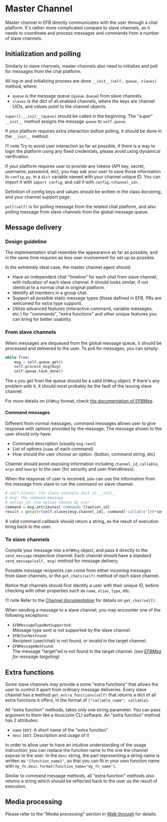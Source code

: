 # Master Channel

Master channel in EFB directly communicates with the user through a chat platform. It's rather more complicated compare to slave channels, as it needs to coordinate and process messages and commands from a number of slave channels.

## Initialization and polling
Similarly to slave channels, master channels also need to initialize and poll for messages from the chat platform.

All log-in and initializing process are done `__init__(self, queue, slaves)` method, where:
* `queue` is the message queue (`queue.Queue`) from slave channels.
* `slaves` is the dict of all enabled channels, where the keys are channel UIDs, and values point to the channel objects.

`super().__init__(queue)` should be called in the beginning. The "super" `__init__` method assigns the message `queue` to `self.queue`.

If your platform requires extra interaction before polling, it should be done in the `__init__` method.

!!! note
    Try to avoid user interaction as far as possible, if there is a way to login the platform using any fixed credentials, please avoid using dynamical verification.

If your platform requires user to provide any tokens (API key, secret, username, password, etc), you may ask your user to save those information to `config.py`, in a `dict` variable named with your channel unique ID. You can import it with `import config`, and call it with `config.<channel_id>`.

Definition of config keys and values should be written in the class docstring, and your channel support page.

`poll(self)` is for polling message from the related chat platform, and also polling message from slave channels from the global message queue.

## Message delivery
### Design guideline
The implementation shall resemble the appearance as far as possible, and in the same time requires as less user involvement for set up as possible.

In the extremely ideal case, the master channel agent should:

* Have an independent chat "timeline" for each chat from slave channel, with indication of each slave channel. It should looks similar, if not identical to a normal chat in original platform.
* Identify all members in a group chat.
* Support all possible static message types (those defined in EFB, PRs are welcomed for extra type support).
* Utilize advanced features (interactive command, variable messages, etc.) for "commands", "extra functions" and other unique features you can bring for better usability.

### From slave channels
When messages are dequeued from the global message queue, it should be processed and delivered to the user. To poll for messages, you can simply:

```python
while True:
    msg = self.queue.get()
    self.process_msg(msg)
    self.queue.task_done()
```

The `m` you get from the queue should be a valid `EFBMsg` object. If there's any problem with it, it should most probably be the fault of the issuing slave channel.

For more details on `EFBMsg` format, check [the documentation of EFBMsg](message.md).

#### Command messages
Different from normal messages, command messages allows user to give response with options provided by the message. The message shown to the user should only have:

* Command description (usually `msg.text`)
* List of options (`name` of each command)
* How should the user choose an option. (button, command string, etc)

Channel should avoid exposing information including `channel_id`, `callable`, `args` and `kwargs` to the user (for security and user-friendliness).

When the response of user is received, you can use the information from the message from slave to run the command on slave channel.

```python
# self.slaves: the slave channels dict in __init__
# msg: the command message
# option_id: the option chosen by user
command = msg.attributes['commands'][option_id]
result = getattr(self.slaves[msg.channel_id], command['callable'])(*command['args'], **command['kwargs'])
```

A valid command callback should return a string, as the result of execution bring back to the user.

### To slave channels
Compile your message into a `EFBMsg` object, and pass it directly to the `send_message` respective channel. Each channel should have a standard `send_message(self, msg)` method for message delivery.

Possible message recipients can come from either incoming messages from slave channels, or the `get_chats(self)` method of each slave channel.

Notice that channels should first identify a user with their unique ID, before checking with other properties such as `name`, `alias`, `type`, etc.

!!! note
    Refer to the [Channel documentation](channel.md) for details on `get_chat(self)`.

When sending a message to a slave channel, you may encounter one of the following exceptions:

* `EFBMessageTypeNotSupported`:  
  Message type sent is not supported by the slave channel.
* `EFBChatNotFound`:  
  Recipient (user/chat) is not found, or invalid in the target channel.
* `EFBMessageNotFound`:  
  The message "target"ed is not found in the target channel. _(see [EFBMsg](message.md) for message targeting)_

## Extra functions
Some slave channels may provide a some "extra functions" that allows the user to control it apart from ordinary message deliveries. Every slave channel has a method `get_extra_functions(self)` that returns a dict of all extra functions it offers, in the format of `{"callable_name": callable}`.

All "extra function" methods, takes only one string parameter. You can pass argument to them like a linux/unix CLI software. An "extra function" method has 2 attributes:
* `name` (str): A short name of the "extra function"
* `desc` (str): Description and usage of it

In order to allow user to have an intuitive understanding of the usage instruction, you can replace the function name to the one the channel expose to the user. In the `desc` string, the part representing a string name is written as `"{function_name}"`, so that you can fit in your own function name with `my_fn.desc.format(function_name="my_fn_name")`.

Similar to command message methods, all "extra function" methods also returns a string which should be reflected back to the user as the result of execution.

## Media processing
Please refer to the "Media processing" section in [Walk through](workflow.md) for details.
 
